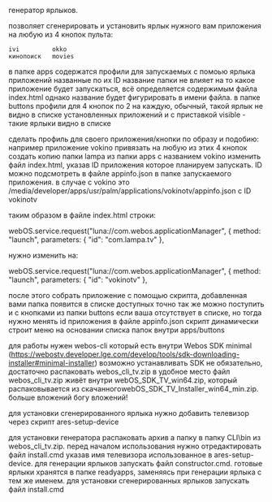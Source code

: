 генератор ярлыков.

позволяет сгенерировать и установить ярлык нужного вам приложения на любую из 4 кнопок пульта:

	ivi 		okko
	кинопоиск	movies
	
в папке apps содержатся профили для запускаемых с помоью ярлыка приложений названные по их ID
название папки не влияет на то какое приложение будет запускаться, всё определяется содержимым файла index.html
однако название будет фигурировать в имени файла.
в папке buttons профили для 4 кнопок по 2 на каждую, обычный, такой ярлык не видно в списке установленных приложений
и с приставкой visible - такие ярлыки видно в списке

сделать профиль для своего приложения/кнопки по образу и подобию:
например приложение vokino привязать на любую из этих 4 кнопок
создать копию папки lampa из папки apps с названием vokino
изменить файл index.html, указав ID приложения которое планируем запускать.
ID можно подсмотреть в файле appinfo.json в папке запускаемого приложения. в случае с vokino это
/media/developer/apps/usr/palm/applications/vokinotv/appinfo.json с ID vokinotv

таким образом в файле index.html строки:

  webOS.service.request("luna://com.webos.applicationManager", {
    method: "launch",
    parameters: { "id": "com.lampa.tv" },

нужно изменить на:

   webOS.service.request("luna://com.webos.applicationManager", {
    method: "launch",
    parameters: { "id": "vokinotv" },

после этого собрать приложение с помощью скрипта, добавленная вами папка появится в списке доступных
точно так же можно поступить и с кнопками из папки buttons если ваша отсутствует в списке, но тогда нужно менять id приложения в файле appinfo.json
скрипт динамически строит меню на основании списка папок внутри apps/buttons

для работы нужен webos-cli который есть внутри Webos SDK minimal (https://webostv.developer.lge.com/develop/tools/sdk-downloading-installer#minimal-installer)
возможно устанавливать SDK не обязательно, достаточно распаковать webos_cli_tv.zip в удобное место
файл webos_cli_tv.zip живёт внутри webOS_SDK_TV_win64.zip, который распаковывается из скачанногоwebOS_SDK_TV_Installer_win64_min.zip. больше вложений богу вложений!

для установки сгенерированного ярлыка нужно добавить телевизор через скрипт ares-setup-device

для установки генератора распаковать архив а папку в папку CLI\bin из webos_cli_tv.zip.
перед началом использования нужно отредактировать файл install.cmd указав имя телевизора использованное в ares-setup-device.
для генерации ярлыков запускать файл constructor.cmd. готовые ярлыки хранятся в папке readyapps, заменяясь при генерации ярлыка с тем же именем.
для установки сгенерированных ярлыков запускать файл install.cmd
